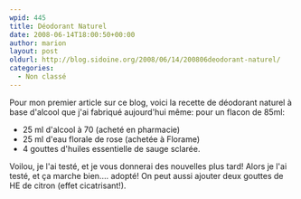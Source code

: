 ```yaml
---
wpid: 445
title: Déodorant Naturel
date: 2008-06-14T18:00:50+00:00
author: marion
layout: post
oldurl: http://blog.sidoine.org/2008/06/14/200806deodorant-naturel/
categories:
  - Non classé
---
```

Pour mon premier article sur ce blog, voici la recette de déodorant naturel à base d'alcool que j'ai fabriqué aujourd'hui même: pour un flacon de 85ml:

  * 25 ml d'alcool à 70 (acheté en pharmacie)
  * 25 ml d'eau florale de rose (achetée à Florame)
  * 4 gouttes d'huiles essentielle de sauge sclarée.

Voilou, je l'ai testé, et je vous donnerai des nouvelles plus tard! Alors je l'ai testé, et ça marche bien.... adopté! On peut aussi ajouter deux gouttes de HE de citron (effet cicatrisant!).